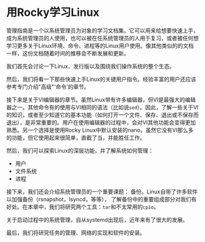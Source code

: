 # 用Rocky学习Linux

管理指南是一个以系统管理员为对象的学习文档集。它可以用来给想要快速上手，成为系统管理员的人使用，也可以被在任系统管理员的人用于复习，或者被任何想学习更多关于Linux环境、命令、进程等的Linux用户使用。像其他类似的的文档一样，这份文档随着时间的推移会不断发展和更新。

我们首先会讨论一下Linux、发行版以及围绕我们操作系统的整个生态。

然后，我们将看一下那些快速上手Linux的关键用户指令。经验丰富的用户还应该参考专门介绍"高级"'命令'的章节。

接下来是关于VI编辑器的章节。虽然Linux带有许多编辑器，但VI是最强大的编辑器之一。其他命令有的使用与VI相同的语法（比如说`sed`）。因此，了解一些关于VI的知识，或者至少知道它的基本功能（如何打开一个文件、保存、退出或不保存而退出），是非常重要的。用户在使用编辑器的过程中，会对VI其他功能会变得更加熟悉。另一个选择是使用Rocky Linux中默认安装的nano。虽然它没有VI那么多的功能，但它使用起来很简单，直截了当，并能胜任工作。

然后，我们可以探索Linux的深层功能，并了解系统如何管理：

* 用户
* 文件系统
* 进程

接下来，我们还会介绍系统管理员的一个重要课题： 备份。Linux自带了许多软件以加强备份（rsnapshot，lsyncd，等等）， 了解备份中的重要组成部分对我们有好处。在本章中，我们将研究两个工具：`tar`和不太常用的`cpio`。

关于启动过程中的系统管理，自从systemd出现后，近年来有了很大的发展。

最后，我们将研究任务的管理、网络的实现和软件的安装。

















